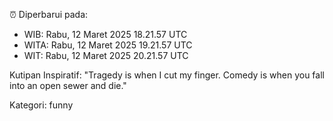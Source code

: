 ⏰ Diperbarui pada:
- WIB: Rabu, 12 Maret 2025 18.21.57 UTC
- WITA: Rabu, 12 Maret 2025 19.21.57 UTC
- WIT: Rabu, 12 Maret 2025 20.21.57 UTC

Kutipan Inspiratif:
"Tragedy is when I cut my finger. Comedy is when you fall into an open sewer and die."


Kategori: funny

